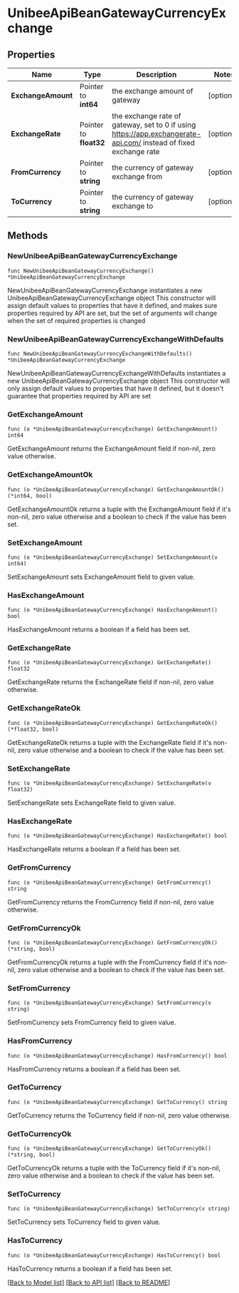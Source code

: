 # UnibeeApiBeanGatewayCurrencyExchange

## Properties

Name | Type | Description | Notes
------------ | ------------- | ------------- | -------------
**ExchangeAmount** | Pointer to **int64** | the exchange amount of gateway | [optional] 
**ExchangeRate** | Pointer to **float32** | the exchange rate of gateway, set to 0 if using https://app.exchangerate-api.com/ instead of fixed exchange rate | [optional] 
**FromCurrency** | Pointer to **string** | the currency of gateway exchange from | [optional] 
**ToCurrency** | Pointer to **string** | the currency of gateway exchange to | [optional] 

## Methods

### NewUnibeeApiBeanGatewayCurrencyExchange

`func NewUnibeeApiBeanGatewayCurrencyExchange() *UnibeeApiBeanGatewayCurrencyExchange`

NewUnibeeApiBeanGatewayCurrencyExchange instantiates a new UnibeeApiBeanGatewayCurrencyExchange object
This constructor will assign default values to properties that have it defined,
and makes sure properties required by API are set, but the set of arguments
will change when the set of required properties is changed

### NewUnibeeApiBeanGatewayCurrencyExchangeWithDefaults

`func NewUnibeeApiBeanGatewayCurrencyExchangeWithDefaults() *UnibeeApiBeanGatewayCurrencyExchange`

NewUnibeeApiBeanGatewayCurrencyExchangeWithDefaults instantiates a new UnibeeApiBeanGatewayCurrencyExchange object
This constructor will only assign default values to properties that have it defined,
but it doesn't guarantee that properties required by API are set

### GetExchangeAmount

`func (o *UnibeeApiBeanGatewayCurrencyExchange) GetExchangeAmount() int64`

GetExchangeAmount returns the ExchangeAmount field if non-nil, zero value otherwise.

### GetExchangeAmountOk

`func (o *UnibeeApiBeanGatewayCurrencyExchange) GetExchangeAmountOk() (*int64, bool)`

GetExchangeAmountOk returns a tuple with the ExchangeAmount field if it's non-nil, zero value otherwise
and a boolean to check if the value has been set.

### SetExchangeAmount

`func (o *UnibeeApiBeanGatewayCurrencyExchange) SetExchangeAmount(v int64)`

SetExchangeAmount sets ExchangeAmount field to given value.

### HasExchangeAmount

`func (o *UnibeeApiBeanGatewayCurrencyExchange) HasExchangeAmount() bool`

HasExchangeAmount returns a boolean if a field has been set.

### GetExchangeRate

`func (o *UnibeeApiBeanGatewayCurrencyExchange) GetExchangeRate() float32`

GetExchangeRate returns the ExchangeRate field if non-nil, zero value otherwise.

### GetExchangeRateOk

`func (o *UnibeeApiBeanGatewayCurrencyExchange) GetExchangeRateOk() (*float32, bool)`

GetExchangeRateOk returns a tuple with the ExchangeRate field if it's non-nil, zero value otherwise
and a boolean to check if the value has been set.

### SetExchangeRate

`func (o *UnibeeApiBeanGatewayCurrencyExchange) SetExchangeRate(v float32)`

SetExchangeRate sets ExchangeRate field to given value.

### HasExchangeRate

`func (o *UnibeeApiBeanGatewayCurrencyExchange) HasExchangeRate() bool`

HasExchangeRate returns a boolean if a field has been set.

### GetFromCurrency

`func (o *UnibeeApiBeanGatewayCurrencyExchange) GetFromCurrency() string`

GetFromCurrency returns the FromCurrency field if non-nil, zero value otherwise.

### GetFromCurrencyOk

`func (o *UnibeeApiBeanGatewayCurrencyExchange) GetFromCurrencyOk() (*string, bool)`

GetFromCurrencyOk returns a tuple with the FromCurrency field if it's non-nil, zero value otherwise
and a boolean to check if the value has been set.

### SetFromCurrency

`func (o *UnibeeApiBeanGatewayCurrencyExchange) SetFromCurrency(v string)`

SetFromCurrency sets FromCurrency field to given value.

### HasFromCurrency

`func (o *UnibeeApiBeanGatewayCurrencyExchange) HasFromCurrency() bool`

HasFromCurrency returns a boolean if a field has been set.

### GetToCurrency

`func (o *UnibeeApiBeanGatewayCurrencyExchange) GetToCurrency() string`

GetToCurrency returns the ToCurrency field if non-nil, zero value otherwise.

### GetToCurrencyOk

`func (o *UnibeeApiBeanGatewayCurrencyExchange) GetToCurrencyOk() (*string, bool)`

GetToCurrencyOk returns a tuple with the ToCurrency field if it's non-nil, zero value otherwise
and a boolean to check if the value has been set.

### SetToCurrency

`func (o *UnibeeApiBeanGatewayCurrencyExchange) SetToCurrency(v string)`

SetToCurrency sets ToCurrency field to given value.

### HasToCurrency

`func (o *UnibeeApiBeanGatewayCurrencyExchange) HasToCurrency() bool`

HasToCurrency returns a boolean if a field has been set.


[[Back to Model list]](../README.md#documentation-for-models) [[Back to API list]](../README.md#documentation-for-api-endpoints) [[Back to README]](../README.md)


